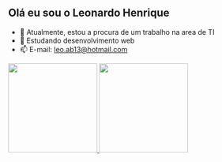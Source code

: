 ## Olá eu sou o Leonardo Henrique

- 🔭 Atualmente, estou a procura de um trabalho na area de TI
- 🌱 Estudando desenvolvimento web
- 📫 E-mail: leo.ab13@hotmail.com

 <div>
  <a href="https://github.com/leo13132">
  <img height="180em" src="https://github-readme-stats.vercel.app/api?username=leo13132&show_icons=true&theme=dracula&include_all_commits=true&count_private=true"/>
  <img height="180em" src="https://github-readme-stats.vercel.app/api/top-langs/?username=leo13132&layout=compact&langs_count=7&theme=dracula"/>
</div>
